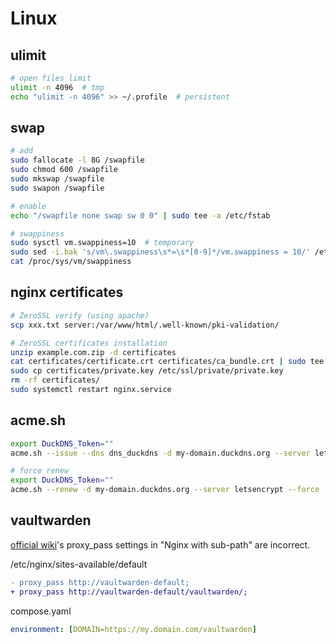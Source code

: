 # Linux

## ulimit

```bash
# open files limit
ulimit -n 4096  # tmp
echo "ulimit -n 4096" >> ~/.profile  # persistent
```

## swap

```bash
# add
sudo fallocate -l 8G /swapfile
sudo chmod 600 /swapfile
sudo mkswap /swapfile
sudo swapon /swapfile

# enable
echo "/swapfile none swap sw 0 0" | sudo tee -a /etc/fstab

# swappiness
sudo sysctl vm.swappiness=10  # temporary
sudo sed -i.bak 's/vm\.swappiness\s*=\s*[0-9]*/vm.swappiness = 10/' /etc/sysctl.conf  # permanent
cat /proc/sys/vm/swappiness
```

## nginx certificates

```bash
# ZeroSSL verify (using apache)
scp xxx.txt server:/var/www/html/.well-known/pki-validation/

# ZeroSSL certificates installation
unzip example.com.zip -d certificates
cat certificates/certificate.crt certificates/ca_bundle.crt | sudo tee /etc/ssl/certificate.crt.merge > /dev/null
sudo cp certificates/private.key /etc/ssl/private/private.key
rm -rf certificates/
sudo systemctl restart nginx.service
```

## acme.sh

```bash
export DuckDNS_Token=""
acme.sh --issue --dns dns_duckdns -d my-domain.duckdns.org --server letsencrypt --debug --log

# force renew
export DuckDNS_Token=""
acme.sh --renew -d my-domain.duckdns.org --server letsencrypt --force
```

## vaultwarden

[official wiki](https://github.com/dani-garcia/vaultwarden/wiki/Proxy-examples)'s proxy_pass settings in "Nginx with sub-path" are incorrect.

/etc/nginx/sites-available/default

```diff
- proxy_pass http://vaultwarden-default;
+ proxy_pass http://vaultwarden-default/vaultwarden/;
```

compose.yaml

```yaml
environment: [DOMAIN=https://my.domain.com/vaultwarden]
```

